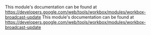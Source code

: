 This module's documentation can be found at https://developers.google.com/web/tools/workbox/modules/workbox-broadcast-update
                                                                                                                                                                                                                                                                                                                                                                                                                                                                                                                                                                                                                                                                                                 This module's documentation can be found at https://developers.google.com/web/tools/workbox/modules/workbox-broadcast-update

